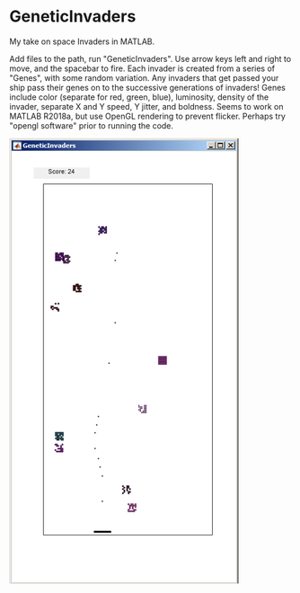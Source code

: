 # GeneticInvaders
My take on space Invaders in MATLAB.

Add files to the path, run "GeneticInvaders". Use arrow keys left and right to move, and the spacebar to fire. Each invader is created from a series of "Genes", with some random variation. Any invaders that get passed your ship pass their genes on to the successive generations of invaders! Genes include color (separate for red, green, blue), luminosity, density of the invader, separate X and Y speed, Y jitter, and boldness. Seems to work on MATLAB R2018a, but use OpenGL rendering to prevent flicker. Perhaps try "opengl software" prior to running the code.

![alt text](https://github.com/alexranaldi/GeneticInvaders/blob/master/gi.png)
